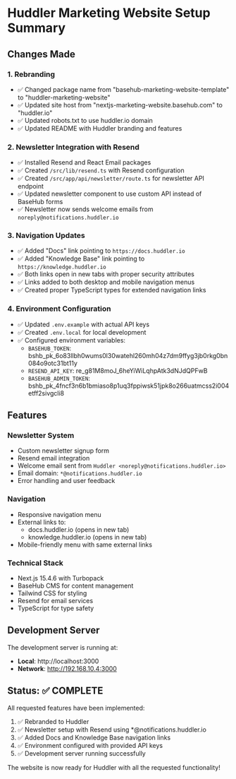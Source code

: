 # Huddler Marketing Website Setup Summary

## Changes Made

### 1. Rebranding
- ✅ Changed package name from "basehub-marketing-website-template" to "huddler-marketing-website"
- ✅ Updated site host from "nextjs-marketing-website.basehub.com" to "huddler.io"
- ✅ Updated robots.txt to use huddler.io domain
- ✅ Updated README with Huddler branding and features

### 2. Newsletter Integration with Resend
- ✅ Installed Resend and React Email packages
- ✅ Created `/src/lib/resend.ts` with Resend configuration
- ✅ Created `/src/app/api/newsletter/route.ts` for newsletter API endpoint
- ✅ Updated newsletter component to use custom API instead of BaseHub forms
- ✅ Newsletter now sends welcome emails from `noreply@notifications.huddler.io`

### 3. Navigation Updates
- ✅ Added "Docs" link pointing to `https://docs.huddler.io`
- ✅ Added "Knowledge Base" link pointing to `https://knowledge.huddler.io`
- ✅ Both links open in new tabs with proper security attributes
- ✅ Links added to both desktop and mobile navigation menus
- ✅ Created proper TypeScript types for extended navigation links

### 4. Environment Configuration
- ✅ Updated `.env.example` with actual API keys
- ✅ Created `.env.local` for local development
- ✅ Configured environment variables:
  - `BASEHUB_TOKEN`: bshb_pk_6o83llbh0wums0l30watehl260mh04z7dm9ffyg3jb0rkg0bn084o9otc31bt11y
  - `RESEND_API_KEY`: re_g81M8moJ_6heYiWiLqhpAtk3dNJdQPFwB
  - `BASEHUB_ADMIN_TOKEN`: bshb_pk_4fncf3n6b1bmiaso8p1uq3fppiwsk51jpk8o266uatmcss2i004etff2sivgcli8

## Features

### Newsletter System
- Custom newsletter signup form
- Resend email integration
- Welcome email sent from `Huddler <noreply@notifications.huddler.io>`
- Email domain: `*@notifications.huddler.io`
- Error handling and user feedback

### Navigation
- Responsive navigation menu
- External links to:
  - docs.huddler.io (opens in new tab)
  - knowledge.huddler.io (opens in new tab)
- Mobile-friendly menu with same external links

### Technical Stack
- Next.js 15.4.6 with Turbopack
- BaseHub CMS for content management
- Tailwind CSS for styling
- Resend for email services
- TypeScript for type safety

## Development Server

The development server is running at:
- **Local**: http://localhost:3000
- **Network**: http://192.168.10.4:3000

## Status: ✅ COMPLETE

All requested features have been implemented:
1. ✅ Rebranded to Huddler
2. ✅ Newsletter setup with Resend using *@notifications.huddler.io
3. ✅ Added Docs and Knowledge Base navigation links
4. ✅ Environment configured with provided API keys
5. ✅ Development server running successfully

The website is now ready for Huddler with all the requested functionality!